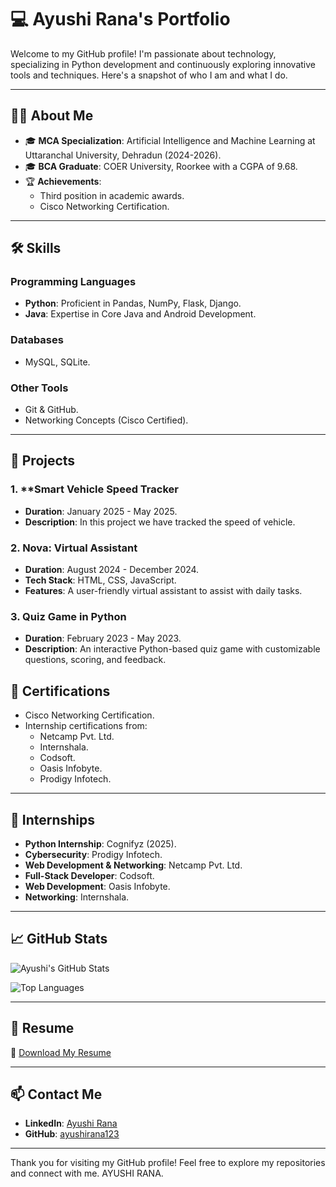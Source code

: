 # 💻 Ayushi Rana's Portfolio

Welcome to my GitHub profile! I'm passionate about technology, specializing in Python development and continuously exploring innovative tools and techniques. Here's a snapshot of who I am and what I do.

---

## 👩‍💻 About Me

- 🎓 **MCA Specialization**: Artificial Intelligence and Machine Learning at Uttaranchal University, Dehradun (2024-2026).
- 🎓 **BCA Graduate**: COER University, Roorkee with a CGPA of 9.68.
- 🏆 **Achievements**:  
  - Third position in academic awards.  
  - Cisco Networking Certification.  

---

## 🛠️ Skills

### **Programming Languages**
- **Python**: Proficient in Pandas, NumPy, Flask, Django.
- **Java**: Expertise in Core Java and Android Development.
  

### **Databases**
- MySQL, SQLite.

### **Other Tools**
- Git & GitHub.
- Networking Concepts (Cisco Certified).

---

## 📂 Projects

### 1. **Smart Vehicle Speed Tracker
- **Duration**: January 2025 - May 2025.  
- **Description**: In this project we have tracked the speed of vehicle.

### 2. **Nova: Virtual Assistant**
- **Duration**: August 2024 - December 2024.  
- **Tech Stack**: HTML, CSS, JavaScript.  
- **Features**: A user-friendly virtual assistant to assist with daily tasks.

### 3. **Quiz Game in Python**
- **Duration**: February 2023 - May 2023.  
- **Description**: An interactive Python-based quiz game with customizable questions, scoring, and feedback.

 

## 🌟 Certifications

- Cisco Networking Certification.  
- Internship certifications from:  
  - Netcamp Pvt. Ltd.  
  - Internshala.  
  - Codsoft.  
  - Oasis Infobyte.  
  - Prodigy Infotech.

---

## 🏢 Internships

- **Python Internship**: Cognifyz (2025).  
- **Cybersecurity**: Prodigy Infotech.  
- **Web Development & Networking**: Netcamp Pvt. Ltd.  
- **Full-Stack Developer**: Codsoft.  
- **Web Development**: Oasis Infobyte.  
- **Networking**: Internshala.

---

## 📈 GitHub Stats

![Ayushi's GitHub Stats](https://github-readme-stats.vercel.app/api?username=ayushirana123&show_icons=true&theme=radical&hide=html)

![Top Languages](https://github-readme-stats.vercel.app/api/top-langs/?username=ayushirana123&layout=compact&theme=radical&langs_count=6&hide=html)

---

## 📑 Resume  

🔗 [Download My Resume](https://drive.google.com/file/d/1Ap9q1J8VWMk1ujoF8xLuXTNW_yccGe0G/view?usp=sharing)  

---

## 📫 Contact Me  

- **LinkedIn**: [Ayushi Rana](https://www.linkedin.com/in/ayushi-rana-9b1927228/)  
- **GitHub**: [ayushirana123](https://github.com/ayushirana123)  

---

Thank you for visiting my GitHub profile! Feel free to explore my repositories and connect with me.
AYUSHI RANA.
